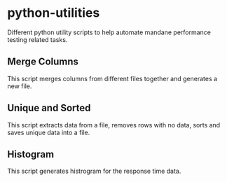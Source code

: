 # python-utilities
Different python utility scripts to help automate mandane performance testing related tasks.


## Merge Columns
This script merges columns from different files together and generates a new file.

## Unique and Sorted
This script extracts data from a file, removes rows with no data, sorts and saves unique data into a file.

## Histogram
This script generates histrogram for the response time data.
